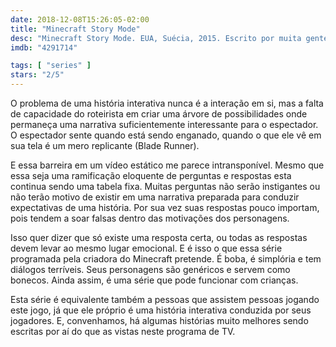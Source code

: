 ```yaml
---
date: 2018-12-08T15:26:05-02:00
title: "Minecraft Story Mode"
desc: "Minecraft Story Mode. EUA, Suécia, 2015. Escrito por muita gente para listar, dirigido também. Com Patton Oswalt, Catherine Taber, Dee Bradley Baker. Interativo."
imdb: "4291714"

tags: [ "series" ]
stars: "2/5"
---
```

O problema de uma história interativa nunca é a interação em si, mas a falta de capacidade do roteirista em criar uma árvore de possibilidades onde permaneça uma narrativa suficientemente interessante para o espectador. O espectador sente quando está sendo enganado, quando o que ele vê em sua tela é um mero replicante (Blade Runner).

E essa barreira em um vídeo estático me parece intransponível. Mesmo que essa seja uma ramificação eloquente de perguntas e respostas esta continua sendo uma tabela fixa. Muitas perguntas não serão instigantes ou não terão motivo de existir em uma narrativa preparada para conduzir expectativas de uma história. Por sua vez suas respostas pouco importam, pois tendem a soar falsas dentro das motivações dos personagens.

Isso quer dizer que só existe uma resposta certa, ou todas as respostas devem levar ao mesmo lugar emocional. E é isso o que essa série programada pela criadora do Minecraft pretende. É boba, é simplória e tem diálogos terríveis. Seus personagens são genéricos e servem como bonecos. Ainda assim, é uma série que pode funcionar com crianças.

Esta série é equivalente também a pessoas que assistem pessoas jogando este jogo, já que ele próprio é uma história interativa conduzida por seus jogadores. E, convenhamos, há algumas histórias muito melhores sendo escritas por aí do que as vistas neste programa de TV.
